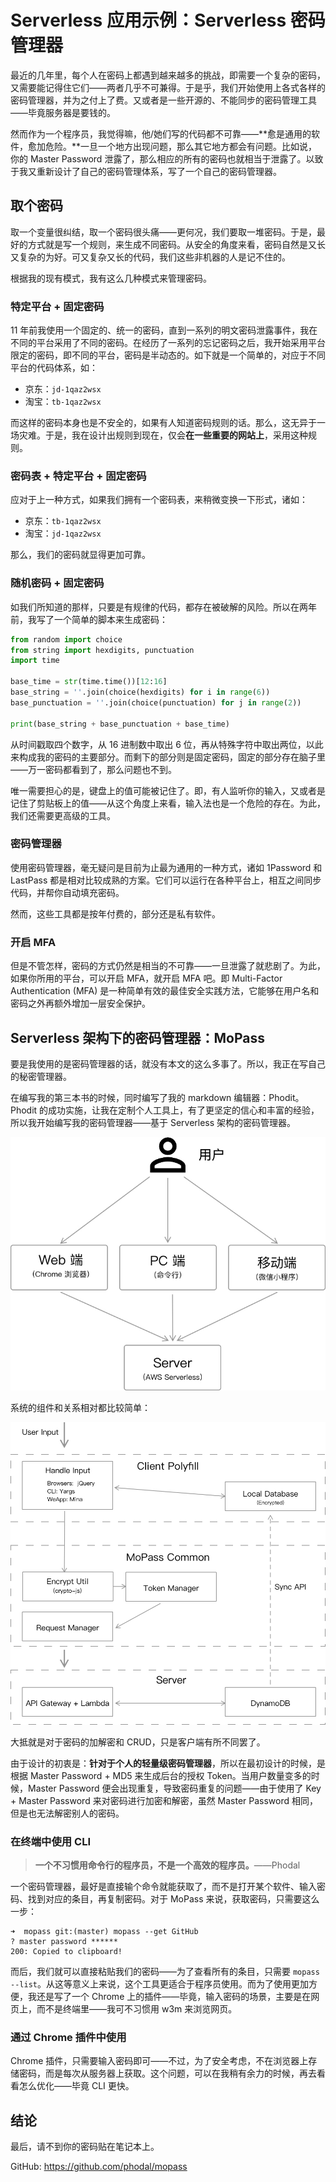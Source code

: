 Serverless 应用示例：Serverless 密码管理器
===

最近的几年里，每个人在密码上都遇到越来越多的挑战，即需要一个复杂的密码，又需要能记得住它们——两者几乎不可兼得。于是乎，我们开始使用上各式各样的密码管理器，并为之付上了费。又或者是一些开源的、不能同步的密码管理工具——毕竟服务器是要钱的。

然而作为一个程序员，我觉得嘛，他/她们写的代码都不可靠——**愈是通用的软件，愈加危险。**一旦一个地方出现问题，那么其它地方都会有问题。比如说，你的 Master Password 泄露了，那么相应的所有的密码也就相当于泄露了。以致于我又重新设计了自己的密码管理体系，写了一个自己的密码管理器。

## 取个密码

取一个变量很纠结，取一个密码很头痛——更何况，我们要取一堆密码。于是，最好的方式就是写一个规则，来生成不同密码。从安全的角度来看，密码自然是又长又复杂的为好。可又复杂又长的代码，我们这些非机器的人是记不住的。

根据我的现有模式，我有这么几种模式来管理密码。

### 特定平台 + 固定密码

11 年前我使用一个固定的、统一的密码，直到一系列的明文密码泄露事件，我在不同的平台采用了不同的密码。在经历了一系列的忘记密码之后，我开始采用平台限定的密码，即不同的平台，密码是半动态的。如下就是一个简单的，对应于不同平台的代码体系，如：

 - 京东：`jd-1qaz2wsx`
 - 淘宝：`tb-1qaz2wsx`

而这样的密码本身也是不安全的，如果有人知道密码规则的话。那么，这无异于一场灾难。于是，我在设计出规则到现在，仅会**在一些重要的网站上**，采用这种规则。

### 密码表 + 特定平台 + 固定密码

应对于上一种方式，如果我们拥有一个密码表，来稍微变换一下形式，诸如：

 - 京东：`tb-1qaz2wsx`
 - 淘宝：`jd-1qaz2wsx`

那么，我们的密码就显得更加可靠。

### 随机密码 + 固定密码

如我们所知道的那样，只要是有规律的代码，都存在被破解的风险。所以在两年前，我写了一个简单的脚本来生成密码：

```python
from random import choice
from string import hexdigits, punctuation
import time

base_time = str(time.time())[12:16]
base_string = ''.join(choice(hexdigits) for i in range(6))
base_punctuation = ''.join(choice(punctuation) for j in range(2))

print(base_string + base_punctuation + base_time)
```

从时间戳取四个数字，从 16 进制数中取出 6 位，再从特殊字符中取出两位，以此来构成我的密码的主要部分。而剩下的部分则是固定密码，固定的部分存在脑子里——万一密码都看到了，那么问题也不到。

唯一需要担心的是，键盘上的值可能被记住了。即，有人监听你的输入，又或者是记住了剪贴板上的值——从这个角度上来看，输入法也是一个危险的存在。为此，我们还需要更高级的工具。

### 密码管理器

使用密码管理器，毫无疑问是目前为止最为通用的一种方式，诸如 1Password 和 LastPass 都是相对比较成熟的方案。它们可以运行在各种平台上，相互之间同步代码，并帮你自动填充密码。

然而，这些工具都是按年付费的，部分还是私有软件。

### 开启 MFA

但是不管怎样，密码的方式仍然是相当的不可靠——一旦泄露了就悲剧了。为此，如果你所用的平台，可以开启 MFA，就开启 MFA 吧。即 Multi-Factor Authentication (MFA) 是一种简单有效的最佳安全实践方法，它能够在用户名和密码之外再额外增加一层安全保护。

## Serverless 架构下的密码管理器：MoPass

要是我使用的是密码管理器的话，就没有本文的这么多事了。所以，我正在写自己的秘密管理器。

在编写我的第三本书的时候，同时编写了我的 markdown 编辑器：Phodit。Phodit 的成功实施，让我在定制个人工具上，有了更坚定的信心和丰富的经验，所以我开始编写我的密码管理器——基于 Serverless 架构的密码管理器。

![MoPass C4 Context](images/mopass-c4-context.jpg)

系统的组件和关系相对都比较简单：

![MoPass C4 Container](images/mopass-c4-container.jpg)

大抵就是对于密码的加解密和 CRUD，只是客户端有所不同罢了。

由于设计的初衷是：**针对于个人的轻量级密码管理器**，所以在最初设计的时候，是根据 Master Password + MD5 来生成后台的授权 Token。当用户数量变多的时候，Master Password 便会出现重复，导致密码重复的问题——由于使用了 Key + Master Password 来对密码进行加密和解密，虽然 Master Password 相同，但是也无法解密别人的密码。

### 在终端中使用 CLI

> **一个不习惯用命令行的程序员，不是一个高效的程序员。**——Phodal

一个密码管理器，最好是直接输个命令就能获取了，而不是打开某个软件、输入密码、找到对应的条目，再复制密码。对于 MoPass 来说，获取密码，只需要这么一步：

```
➜  mopass git:(master) mopass --get GitHub
? master password ******
200: Copied to clipboard!
```

而后，我们就可以直接粘贴我们的密码——为了查看所有的条目，只需要 ``mopass --list``。从这等意义上来说，这个工具更适合于程序员使用。而为了使用更加方便，我还是写了一个 Chrome 上的插件——毕竟，输入密码的场景，主要是在网页上，而不是终端里——我可不习惯用 w3m 来浏览网页。

### 通过 Chrome 插件中使用

Chrome 插件，只需要输入密码即可——不过，为了安全考虑，不在浏览器上存储密码，而是每次从服务器上获取。这个问题，可以在我稍有余力的时候，再去看看怎么优化——毕竟 CLI 更快。

## 结论

最后，请不到你的密码贴在笔记本上。

GitHub: https://github.com/phodal/mopass
